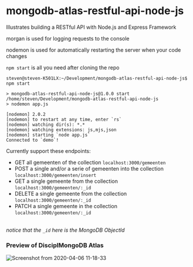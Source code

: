 # mongodb-atlas-restful-api-node-js
Illustrates building a RESTful API with Node.js and Express Framework

morgan is used for logging requests to the console

nodemon is used for automatically restarting the server when your code changes

`npm start` is all you need after cloning the repo

```
steven@steven-K501LX:~/Development/mongodb-atlas-restful-api-node-js$ npm start

> mongodb-atlas-restful-api-node-js@1.0.0 start /home/steven/Development/mongodb-atlas-restful-api-node-js
> nodemon app.js

[nodemon] 2.0.2
[nodemon] to restart at any time, enter `rs`
[nodemon] watching dir(s): *.*
[nodemon] watching extensions: js,mjs,json
[nodemon] starting `node app.js`
Connected to `demo`!

```


Currently support these endpoints:

- GET all gemeenten of the collection
`localhost:3000/gemeenten`
- POST a single and/or a serie of gemeenten into the collection
`localhost:3000/gemeenten/insert`
- GET a single gemeente from the collection
`localhost:3000/gemeenten/:_id`
- DELETE a single gemeente from the collection
`localhost:3000/gemeenten/:_id`
- PATCH a single gemeente in the collection
`localhost:3000/gemeenten/:_id`

 <br>*notice that the `_id` here is the MongoDB ObjectId*

### Preview of DisciplMongoDB Atlas
![Screenshot from 2020-04-06 11-18-33](https://user-images.githubusercontent.com/25812095/78544112-f178a880-77f9-11ea-80bf-09497b31c845.png)
